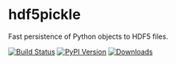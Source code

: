 hdf5pickle
==========

Fast persistence of Python objects to HDF5 files.

[![Build Status](https://travis-ci.org/rmcgibbo/hdf5pickle.png?branch=master)](https://travis-ci.org/rmcgibbo/hdf5pickle)
[![PyPI Version](https://badge.fury.io/py/hdf5pickle.png)](https://pypi.python.org/pypi/hdf5pickle)
[![Downloads](https://pypip.in/d/hdf5pickle/badge.png)](https://pypi.python.org/pypi/hdf5pickle)
